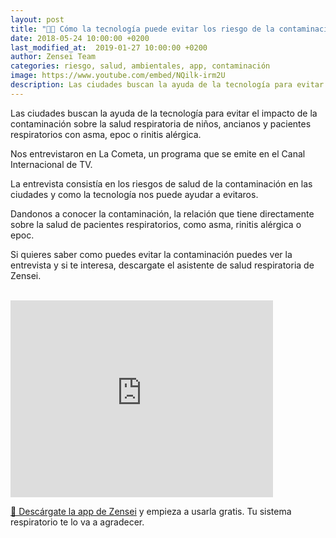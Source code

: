 ```yaml
---
layout: post
title: "🌆📱 Cómo la tecnología puede evitar los riesgo de la contaminación"
date: 2018-05-24 10:00:00 +0200
last_modified_at:  2019-01-27 10:00:00 +0200
author: Zensei Team
categories: riesgo, salud, ambientales, app, contaminación
image: https://www.youtube.com/embed/NQilk-irm2U
description: Las ciudades buscan la ayuda de la tecnología para evitar el impacto de la contaminación sobre la salud respiratoria de niños, ancianos y pacientes respiratorios con asma, epoc...
---
```


Las ciudades buscan la ayuda de la tecnología para evitar el impacto de la contaminación sobre la salud respiratoria de niños, ancianos y pacientes respiratorios con asma, epoc o rinitis alérgica.

Nos entrevistaron en La Cometa, un programa que se emite en el Canal Internacional de TV.

La entrevista consistía en los riesgos de salud de la contaminación en las ciudades y como la tecnología nos puede ayudar a evitaros.

Dandonos a conocer la contaminación, la relación que tiene directamente sobre la salud de pacientes respiratorios, como asma, rinitis alérgica o epoc. 

Si quieres saber como puedes evitar la contaminación puedes ver la entrevista y si te interesa, descargate el asistente de salud respiratoria de Zensei. 

<br>
<iframe class="center-image" width="420" height="315" src="https://www.youtube.com/embed/NQilk-irm2U" frameborder="0" allow="autoplay; encrypted-media" allowfullscreen></iframe>
<br>

[📱 Descárgate la app de Zensei](https://zenseiapp.com) y empieza a usarla gratis. Tu sistema respiratorio te lo va a agradecer.